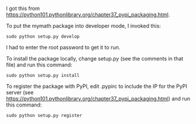 I got this from https://python101.pythonlibrary.org/chapter37_pypi_packaging.html.


To put the mymath package into developer mode, I invoked this:

    sudo python setup.py develop

I had to enter the root password to get it to run.

To install the package locally, change setup.py (see the comments in that file) and
run this command:

    sudo python setup.py install

To register the package with PyPI, edit .pypirc to include the IP for the PyPI server 
(see https://python101.pythonlibrary.org/chapter37_pypi_packaging.html) and
run this command:

    sudo python setup.py register
